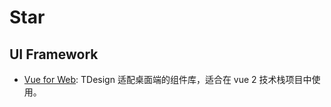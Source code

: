 # Star

## UI Framework
- [Vue for Web](https://tdesign.tencent.com/vue/getting-started): TDesign 适配桌面端的组件库，适合在 vue 2 技术栈项目中使用。
